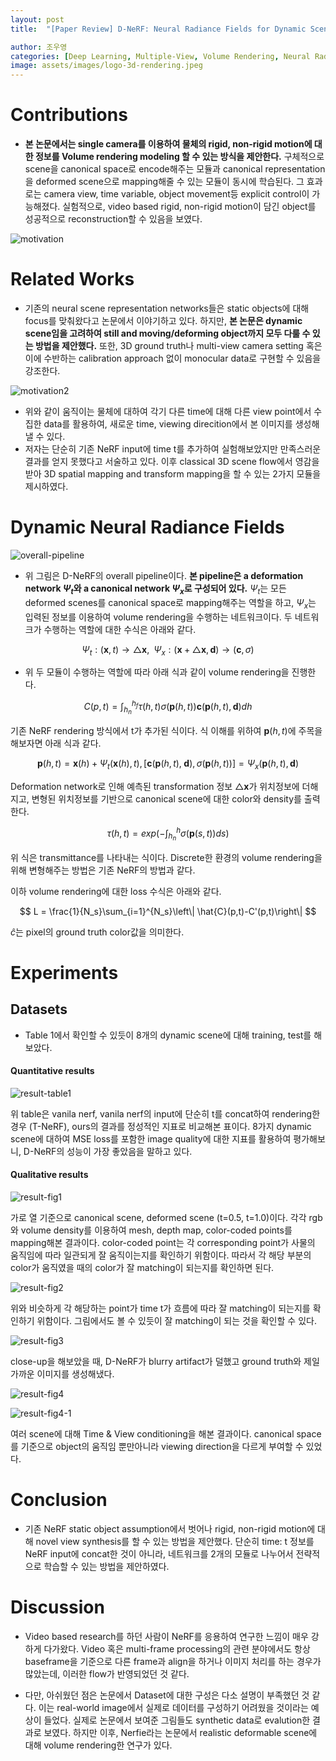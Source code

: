 ```yaml
---
layout: post
title:  "[Paper Review] D-NeRF: Neural Radiance Fields for Dynamic Scenes"

author: 조우영
categories: [Deep Learning, Multiple-View, Volume Rendering, Neural Radiance Fields, Video]
image: assets/images/logo-3d-rendering.jpeg
---
```


# Contributions
- **본 논문에서는 single camera를 이용하여 물체의 rigid, non-rigid motion에 대한 정보를 Volume rendering modeling 할 수 있는 방식을 제안한다.** 구체적으로 scene을 canonical space로 encode해주는 모듈과 canonical representation을 deformed scene으로 mapping해줄 수 있는 모듈이 동시에 학습된다. 그 효과로는 camera view, time variable, object movement등 explicit control이 가능해졌다. 실험적으로, video based rigid, non-rigid motion이 담긴 object를 성공적으로 reconstruction할 수 있음을 보였다.

![motivation](/assets/posts/3d-rendering/dnerf/motivation.PNG)

# Related Works

- 기존의 neural scene representation networks들은 static objects에 대해 focus를 맞춰왔다고 논문에서 이야기하고 있다. 하지만, **본 논문은 dynamic scene임을 고려하여 still and moving/deforming object까지 모두 다룰 수 있는 방법을 제안했다.** 또한, 3D ground truth나 multi-view camera setting 혹은 이에 수반하는 calibration approach 없이 monocular data로 구현할 수 있음을 강조한다.

![motivation2](/assets/posts/3d-rendering/dnerf/motivation2.PNG)

- 위와 같이 움직이는 물체에 대하여 각기 다른 time에 대해 다른 view point에서 수집한 data를 활용하여, 새로운 time, viewing direcition에서 본 이미지를 생성해낼 수 있다.
- 저자는 단순히 기존 NeRF input에 time t를 추가하여 실험해보았지만 만족스러운 결과를 얻지 못했다고 서술하고 있다. 이후 classical 3D scene flow에서 영감을 받아 3D spatial mapping and transform mapping을 할 수 있는 2가지 모듈을 제시하였다.

# Dynamic Neural Radiance Fields

![overall-pipeline](/assets/posts/3d-rendering/dnerf/overall-pipeline.PNG)

- 위 그림은  D-NeRF의 overall pipeline이다. **본 pipeline은 a deformation network $\Psi_t$와 a canonical network $\Psi_x$로 구성되어 있다.** $\Psi_t$는 모든 deformed scenes를 canonical space로 mapping해주는 역할을 하고, $\Psi_x$는 입력된 정보를 이용하여 volume rendering을 수행하는 네트워크이다. 두 네트워크가 수행하는 역할에 대한 수식은 아래와 같다.

$$ \Psi_t:(\textbf{x}, t) \to \triangle \textbf{x}, \; \; \Psi_x:(\textbf{x}+\triangle \textbf{x}, \textbf{d}) \to (\textbf{c}, \sigma) $$

- 위 두 모듈이 수행하는 역할에 따라 아래 식과 같이 volume rendering을 진행한다.

$$ C(p,t) = \int_{h_n}^{h_f}\tau (h,t)\sigma(\textbf{p}(h,t))\textbf{c}(\textbf{p}(h,t), \textbf{d})dh $$

기존 NeRF rendering 방식에서 t가 추가된 식이다. 식 이해를 위하여 $\textbf{p}(h,t)$에 주목을 해보자면 아래 식과 같다.

$$ \textbf{p}(h,t)=\textbf{x}(h)+\Psi_t(\textbf{x}(h),t), [\textbf{c}(\textbf{p}(h,t), \; \textbf{d}), \sigma(\textbf{p}(h,t))] = \Psi_x(\textbf{p}(h,t),\textbf{d}) $$

Deformation network로 인해 예측된 transformation 정보 $\triangle \textbf{x}$가 위치정보에 더해지고, 변형된 위치정보를 기반으로 canonical scene에 대한 color와 density를 출력한다.

$$ \tau(h,t) = exp(-\int_{h_n}^{h}\sigma(\textbf{p}(s,t))ds) $$

위 식은 transmittance를 나타내는 식이다. Discrete한 환경의 volume rendering을 위해 변형해주는 방법은 기존 NeRF의 방법과 같다.

이하 volume rendering에 대한 loss 수식은 아래와 같다.

$$ L = \frac{1}{N_s}\sum_{i=1}^{N_s}\left\| \hat{C}(p,t)-C'(p,t)\right\|  $$

$\hat{c}$는 pixel의 ground truth color값을 의미한다.

# Experiments

## Datasets

- Table 1에서 확인할 수 있듯이 8개의 dynamic scene에 대해 training, test를 해보았다.

#### Quantitative results

![result-table1](/assets/posts/3d-rendering/dnerf/result-table1.PNG)

위 table은 vanila nerf, vanila nerf의 input에 단순히 t를 concat하여 rendering한 경우 (T-NeRF), ours의 결과를 정성적인 지표로 비교해본 표이다. 8가지 dynamic scene에 대하여 MSE loss를 포함한 image quality에 대한 지표를 활용하여 평가해보니, D-NeRF의 성능이 가장 좋았음을 말하고 있다.

#### Qualitative results

![result-fig1](/assets/posts/3d-rendering/dnerf/result-fig1.PNG)

가로 열 기준으로 canonical scene, deformed scene (t=0.5, t=1.0)이다. 각각 rgb와 volume density를 이용하여 mesh, depth map, color-coded points를 mapping해본 결과이다. color-coded point는 각 corresponding point가 사물의 움직임에 따라 일관되게 잘 움직이는지를 확인하기 위함이다. 따라서 각 해당 부분의 color가 움직였을 때의 color가 잘 matching이 되는지를 확인하면 된다.

![result-fig2](/assets/posts/3d-rendering/dnerf/result-fig2.PNG)

위와 비슷하게 각 해당하는 point가 time t가 흐름에 따라 잘 matching이 되는지를 확인하기 위함이다. 그림에서도 볼 수 있듯이 잘 matching이 되는 것을 확인할 수 있다.

![result-fig3](/assets/posts/3d-rendering/dnerf/result-fig3.PNG)

close-up을 해보았을 때, D-NeRF가 blurry artifact가 덜했고 ground truth와 제일 가까운 이미지를 생성해냈다.

![result-fig4](/assets/posts/3d-rendering/dnerf/result-fig4.PNG)

![result-fig4-1](/assets/posts/3d-rendering/dnerf/result-fig4-1.PNG)

여러 scene에 대해 Time & View conditioning을 해본 결과이다. canonical space를 기준으로 object의 움직임 뿐만아니라 viewing direction을 다르게 부여할 수 있었다.

# Conclusion

- 기존 NeRF static object assumption에서 벗어나 rigid, non-rigid motion에 대해 novel view synthesis를 할 수 있는 방법을 제안했다. 단순히 time: t 정보를 NeRF input에 concat한 것이 아니라, 네트워크를 2개의 모듈로 나누어서 전략적으로 학습할 수 있는 방법을 제안하였다.

# Discussion

- Video based research를 하던 사람이 NeRF를 응용하여 연구한 느낌이 매우 강하게 다가왔다. Video 혹은 multi-frame processing의 관련 분야에서도 항상 baseframe을 기준으로 다른 frame과 align을 하거나 이미지 처리를 하는 경우가 많았는데, 이러한 flow가 반영되었던 것 같다.

- 다만, 아쉬웠던 점은 논문에서 Dataset에 대한 구성은 다소 설명이 부족했던 것 같다. 이는 real-world image에서 실제로 데이터를 구성하기 어려웠을 것이라는 예상이 들었다. 실제로 논문에서 보여준 그림들도 synthetic data로 evalution한 결과로 보였다. 하지만 이후, Nerfie라는 논문에서 realistic deformable scene에 대해 volume rendering한 연구가 있다.  
